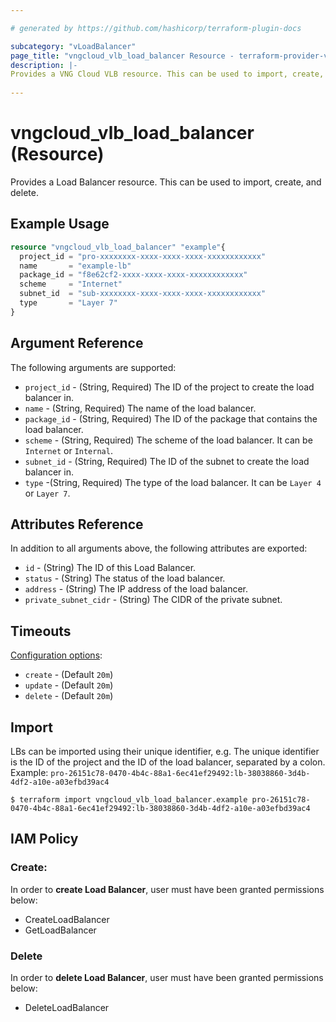 ```yaml
---

# generated by https://github.com/hashicorp/terraform-plugin-docs

subcategory: "vLoadBalancer"
page_title: "vngcloud_vlb_load_balancer Resource - terraform-provider-vngcloud"
description: |-
Provides a VNG Cloud VLB resource. This can be used to import, create, modify, and delete.
  
---
```


# vngcloud_vlb_load_balancer (Resource)

Provides a Load Balancer resource. This can be used to import, create, and delete.

## Example Usage

```terraform
resource "vngcloud_vlb_load_balancer" "example"{
  project_id = "pro-xxxxxxxx-xxxx-xxxx-xxxx-xxxxxxxxxxxx"
  name       = "example-lb"
  package_id = "f8e62cf2-xxxx-xxxx-xxxx-xxxxxxxxxxxx"
  scheme     = "Internet"
  subnet_id  = "sub-xxxxxxxx-xxxx-xxxx-xxxx-xxxxxxxxxxxx"
  type       = "Layer 7"
}
```

## Argument Reference

The following arguments are supported:


* `project_id` -  (String, Required) The ID of the project to create the load balancer in.
* `name` - (String, Required) The name of the load balancer.
* `package_id` -  (String, Required) The ID of the package that contains the load balancer.
* `scheme` - (String, Required) The scheme of the load balancer. It can be `Internet` or `Internal`.
* `subnet_id` - (String, Required) The ID of the subnet to create the load balancer in.
* `type` -(String, Required) The type of the load balancer. It can be `Layer 4` or `Layer 7`.


## Attributes Reference

In addition to all arguments above, the following attributes are exported:
* `id` - (String) The ID of this Load Balancer.
* `status` - (String) The status of the load balancer.
* `address` - (String) The IP address of the load balancer.
* `private_subnet_cidr` - (String) The CIDR of the private subnet.


## Timeouts

[Configuration options](https://developer.hashicorp.com/terraform/language/resources/syntax#operation-timeouts):

- `create` - (Default `20m`)
- `update` - (Default `20m`)
- `delete` - (Default `20m`)

## Import

LBs can be imported using their unique identifier, e.g.
The unique identifier is the ID of the project and the ID of the load balancer, separated by a colon.
Example: `pro-26151c78-0470-4b4c-88a1-6ec41ef29492:lb-38038860-3d4b-4df2-a10e-a03efbd39ac4`
```
$ terraform import vngcloud_vlb_load_balancer.example pro-26151c78-0470-4b4c-88a1-6ec41ef29492:lb-38038860-3d4b-4df2-a10e-a03efbd39ac4
```

## IAM Policy
### Create:
In order to **create Load Balancer**, user must have been granted permissions below:
- CreateLoadBalancer
- GetLoadBalancer

### Delete
In order to **delete Load Balancer**, user must have been granted permissions below:
- DeleteLoadBalancer

